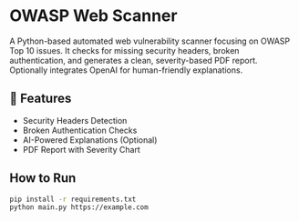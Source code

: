 # OWASP Web Scanner

A Python-based automated web vulnerability scanner focusing on OWASP Top 10 issues. It checks for missing security headers, broken authentication, and generates a clean, severity-based PDF report. Optionally integrates OpenAI for human-friendly explanations.

## 🔧 Features
- Security Headers Detection
- Broken Authentication Checks
- AI-Powered Explanations (Optional)
- PDF Report with Severity Chart

## How to Run
```bash
pip install -r requirements.txt
python main.py https://example.com
